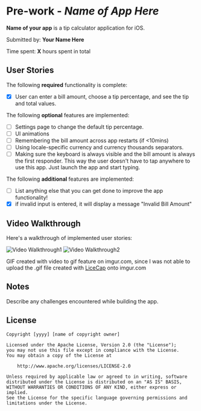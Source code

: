 # Pre-work - *Name of App Here*

**Name of your app** is a tip calculator application for iOS.

Submitted by: **Your Name Here**

Time spent: **X** hours spent in total

## User Stories

The following **required** functionality is complete:

* [X] User can enter a bill amount, choose a tip percentage, and see the tip and total values.

The following **optional** features are implemented:
* [ ] Settings page to change the default tip percentage.
* [ ] UI animations
* [ ] Remembering the bill amount across app restarts (if <10mins)
* [ ] Using locale-specific currency and currency thousands separators.
* [ ] Making sure the keyboard is always visible and the bill amount is always the first responder. This way the user doesn't have to tap anywhere to use this app. Just launch the app and start typing.

The following **additional** features are implemented:

- [ ] List anything else that you can get done to improve the app functionality!
- [X] if invalid input is entered, it will display a message "Invalid Bill Amount"

## Video Walkthrough 

Here's a walkthrough of implemented user stories:

<img src='https://i.imgur.com/VgX0DNB.gif' title='Video Walkthrough pt 1' width='' alt='Video Walkthrough1' />
<img src='https://i.imgur.com/ftBGvkt.gif' title='Video Walkthrough pt 2' width='' alt='Video Walkthrough2' />

GIF created with video to gif feature on imgur.com, since I was not able to upload the .gif file created with [LiceCap](http://www.cockos.com/licecap/) onto imgur.com

## Notes

Describe any challenges encountered while building the app.

## License

    Copyright [yyyy] [name of copyright owner]

    Licensed under the Apache License, Version 2.0 (the "License");
    you may not use this file except in compliance with the License.
    You may obtain a copy of the License at

        http://www.apache.org/licenses/LICENSE-2.0

    Unless required by applicable law or agreed to in writing, software
    distributed under the License is distributed on an "AS IS" BASIS,
    WITHOUT WARRANTIES OR CONDITIONS OF ANY KIND, either express or implied.
    See the License for the specific language governing permissions and
    limitations under the License.
